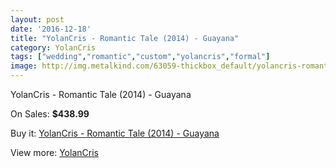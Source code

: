 ```yaml
---
layout: post
date: '2016-12-18'
title: "YolanCris - Romantic Tale (2014) - Guayana"
category: YolanCris
tags: ["wedding","romantic","custom","yolancris","formal"]
image: http://img.metalkind.com/63059-thickbox_default/yolancris-romantic-tale-2014-guayana.jpg
---
```

YolanCris - Romantic Tale (2014) - Guayana

On Sales: **$438.99**
<a href="https://www.metalkind.com/en/yolancris/16553-yolancris-romantic-tale-2014-guayana.html"><amp-img layout="responsive" width="600" height="600" src="//img.metalkind.com/63059-thickbox_default/yolancris-romantic-tale-2014-guayana.jpg" alt="YolanCris - Romantic Tale (2014) - Guayana 0" /></a>
<a href="https://www.metalkind.com/en/yolancris/16553-yolancris-romantic-tale-2014-guayana.html"><amp-img layout="responsive" width="600" height="600" src="//img.metalkind.com/63060-thickbox_default/yolancris-romantic-tale-2014-guayana.jpg" alt="YolanCris - Romantic Tale (2014) - Guayana 1" /></a>
<a href="https://www.metalkind.com/en/yolancris/16553-yolancris-romantic-tale-2014-guayana.html"><amp-img layout="responsive" width="600" height="600" src="//img.metalkind.com/63061-thickbox_default/yolancris-romantic-tale-2014-guayana.jpg" alt="YolanCris - Romantic Tale (2014) - Guayana 2" /></a>
<a href="https://www.metalkind.com/en/yolancris/16553-yolancris-romantic-tale-2014-guayana.html"><amp-img layout="responsive" width="600" height="600" src="//img.metalkind.com/63062-thickbox_default/yolancris-romantic-tale-2014-guayana.jpg" alt="YolanCris - Romantic Tale (2014) - Guayana 3" /></a>
<a href="https://www.metalkind.com/en/yolancris/16553-yolancris-romantic-tale-2014-guayana.html"><amp-img layout="responsive" width="600" height="600" src="//img.metalkind.com/63063-thickbox_default/yolancris-romantic-tale-2014-guayana.jpg" alt="YolanCris - Romantic Tale (2014) - Guayana 4" /></a>

Buy it: [YolanCris - Romantic Tale (2014) - Guayana](https://www.metalkind.com/en/yolancris/16553-yolancris-romantic-tale-2014-guayana.html "YolanCris - Romantic Tale (2014) - Guayana")

View more: [YolanCris](https://www.metalkind.com/en/204-yolancris "YolanCris")